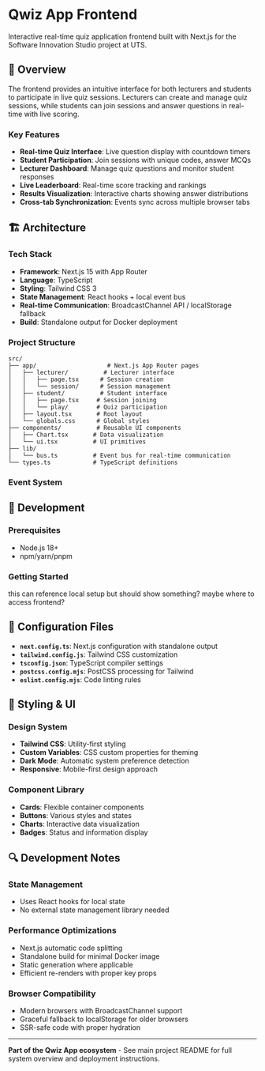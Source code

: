 # Qwiz App Frontend

Interactive real-time quiz application frontend built with Next.js for the Software Innovation Studio project at UTS.

## 🎯 Overview

The frontend provides an intuitive interface for both lecturers and students to participate in live quiz sessions. Lecturers can create and manage quiz sessions, while students can join sessions and answer questions in real-time with live scoring.

### Key Features
- **Real-time Quiz Interface**: Live question display with countdown timers
- **Student Participation**: Join sessions with unique codes, answer MCQs
- **Lecturer Dashboard**: Manage quiz questions and monitor student responses
- **Live Leaderboard**: Real-time score tracking and rankings
- **Results Visualization**: Interactive charts showing answer distributions
- **Cross-tab Synchronization**: Events sync across multiple browser tabs

## 🏗️ Architecture

### Tech Stack
- **Framework**: Next.js 15 with App Router
- **Language**: TypeScript
- **Styling**: Tailwind CSS 3
- **State Management**: React hooks + local event bus
- **Real-time Communication**: BroadcastChannel API / localStorage fallback
- **Build**: Standalone output for Docker deployment

### Project Structure
```
src/
├── app/                    # Next.js App Router pages
│   ├── lecturer/          # Lecturer interface
│   │   ├── page.tsx      # Session creation
│   │   └── session/      # Session management
│   ├── student/          # Student interface  
│   │   ├── page.tsx     # Session joining
│   │   └── play/        # Quiz participation
│   ├── layout.tsx       # Root layout
│   └── globals.css      # Global styles
├── components/          # Reusable UI components
│   ├── Chart.tsx       # Data visualization
│   └── ui.tsx          # UI primitives
├── lib/
│   └── bus.ts          # Event bus for real-time communication
└── types.ts            # TypeScript definitions
```

### Event System

## 🚀 Development

### Prerequisites
- Node.js 18+
- npm/yarn/pnpm

### Getting Started

this can reference local setup but should show something? maybe where to access frontend?
<!-- 
1. **Install dependencies**
   ```bash
   npm install
   ```

2. **Run development server**
   ```bash
   npm run dev
   ```
   
3. **Open application**
   - Navigate to [http://localhost:3000](http://localhost:3000)
   - Lecturer interface: `/lecturer`
   - Student interface: `/student`

### Available Scripts
```bash
npm run dev      # Start development server
npm run build    # Build for production
npm run start    # Start production server
npm run lint     # Run ESLint
``` -->


## 🔧 Configuration Files
- **`next.config.ts`**: Next.js configuration with standalone output
- **`tailwind.config.js`**: Tailwind CSS customization
- **`tsconfig.json`**: TypeScript compiler settings
- **`postcss.config.mjs`**: PostCSS processing for Tailwind
- **`eslint.config.mjs`**: Code linting rules

## 🎨 Styling & UI

### Design System
- **Tailwind CSS**: Utility-first styling
- **Custom Variables**: CSS custom properties for theming
- **Dark Mode**: Automatic system preference detection
- **Responsive**: Mobile-first design approach

### Component Library
- **Cards**: Flexible container components
- **Buttons**: Various styles and states
- **Charts**: Interactive data visualization
- **Badges**: Status and information display

## 🔍 Development Notes

### State Management
- Uses React hooks for local state
- No external state management library needed

### Performance Optimizations
- Next.js automatic code splitting
- Standalone build for minimal Docker image
- Static generation where applicable
- Efficient re-renders with proper key props

### Browser Compatibility
- Modern browsers with BroadcastChannel support
- Graceful fallback to localStorage for older browsers
- SSR-safe code with proper hydration

---

**Part of the Qwiz App ecosystem** - See main project README for full system overview and deployment instructions.